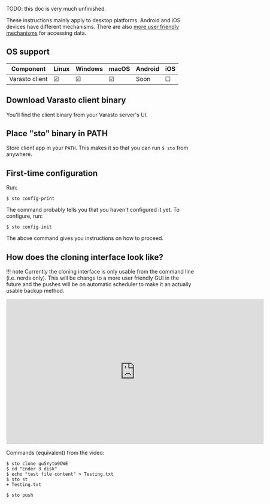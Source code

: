 TODO: this doc is very much unfinished.

These instructions mainly apply to desktop platforms. Android and iOS devices have
different mechanisms. There are also
[more user friendly mechanisms](../../data-interfaces/)
for accessing data.


OS support
----------

| Component      | Linux | Windows | macOS | Android | iOS |
|----------------|-------|---------|-------|---------|-----|
| Varasto client | ☑   | ☑      | ☑   | Soon    | ☐   |


Download Varasto client binary
------------------------------

You'll find the client binary from your Varasto server's UI.


Place "sto" binary in PATH
--------------------------

Store client app in your `PATH`. This makes it so that you can run `$ sto` from anywhere.


First-time configuration
------------------------

Run:

```
$ sto config-print
```

The command probably tells you that you haven't configured it yet. To configure, run:

```
$ sto config-init
```

The above command gives you instructions on how to proceed.


How does the cloning interface look like?
-----------------------------------------

!!! note
	Currently the cloning interface is only usable from the command line (i.e. nerds only).
	This will be change to a more user friendly GUI in the future and the pushes will be
	on automatic scheduler to make it an actually usable backup method.

<iframe width="688" height="387" src="https://www.youtube.com/embed/7oPV16_rxKQ" frameborder="0" allow="accelerometer; autoplay; encrypted-media; gyroscope; picture-in-picture" allowfullscreen></iframe>

Commands (equivalent) from the video:

```console
$ sto clone gu5Yyto9OWE
$ cd "Ender 3 disk"
$ echo "test file content" > Testing.txt
$ sto st
+ Testing.txt

$ sto push
```
